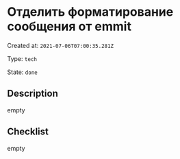 # Отделить форматирование сообщения от emmit

Created at: `2021-07-06T07:00:35.281Z`

Type: `tech`

State: `done`

## Description
empty

## Checklist
empty
